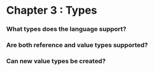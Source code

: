 # Chapter 3 : Types



### What types does the language support?


### Are both reference and value types supported?


### Can new value types be created?